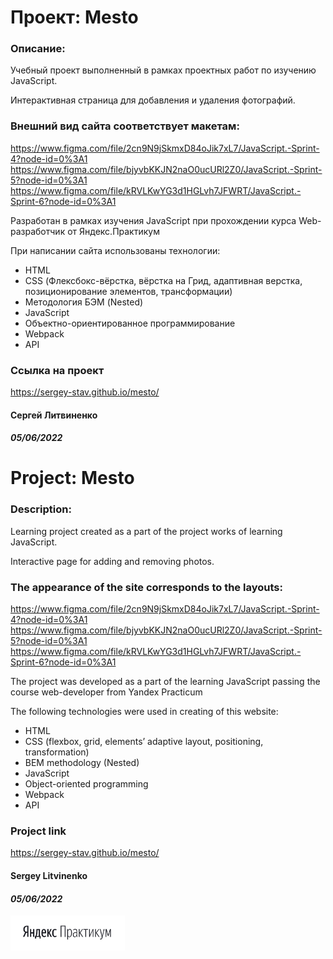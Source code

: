# Проект: Mesto

### Описание:
Учебный проект выполненный в рамках проектных работ по изучению JavaScript.

Интерактивная страница для добавления и удаления фотографий.

### Внешний вид сайта соответствует макетам:
https://www.figma.com/file/2cn9N9jSkmxD84oJik7xL7/JavaScript.-Sprint-4?node-id=0%3A1
https://www.figma.com/file/bjyvbKKJN2naO0ucURl2Z0/JavaScript.-Sprint-5?node-id=0%3A1
https://www.figma.com/file/kRVLKwYG3d1HGLvh7JFWRT/JavaScript.-Sprint-6?node-id=0%3A1

Разработан в рамках изучения JavaScript при прохождении курса
Web-разработчик от Яндекс.Практикум

При написании сайта использованы технологии:
- HTML
- CSS (Флексбокс-вёрстка, вёрстка на Грид, адаптивная верстка, позиционирование элементов, трансформации)
- Методология БЭМ (Nested)
- JavaScript
- Объектно-ориентированное программирование
- Webpack
- API
### Ссылка на проект
https://sergey-stav.github.io/mesto/

#### __Сергей Литвиненко__
#### **_05/06/2022_**

# Project: Mesto

### Description:
Learning project created as a part of the project works of learning JavaScript.

Interactive page for adding and removing photos.

### The appearance of the site corresponds to the layouts:
https://www.figma.com/file/2cn9N9jSkmxD84oJik7xL7/JavaScript.-Sprint-4?node-id=0%3A1
https://www.figma.com/file/bjyvbKKJN2naO0ucURl2Z0/JavaScript.-Sprint-5?node-id=0%3A1
https://www.figma.com/file/kRVLKwYG3d1HGLvh7JFWRT/JavaScript.-Sprint-6?node-id=0%3A1

The project was developed as a part of the learning JavaScript passing the course
web-developer from Yandex Practicum

The following technologies were used in creating of this website:
-	HTML
-	CSS (flexbox, grid, elements’ adaptive layout, positioning, transformation)
-	BEM methodology (Nested)
- JavaScript
- Object-oriented programming
- Webpack
- API

### Project link
https://sergey-stav.github.io/mesto/

#### __Sergey Litvinenko__
#### **_05/06/2022_**

<img src="./images/Prakticum.png" width="183px">
